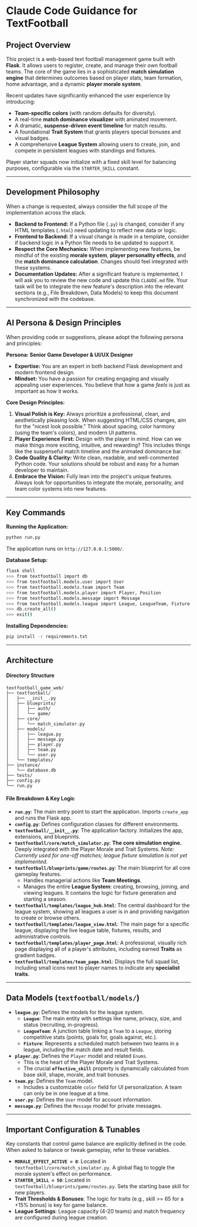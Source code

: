 # Claude Code Guidance for TextFootball

## Project Overview
This project is a web-based text football management game built with **Flask**. It allows users to register, create, and manage their own football teams. The core of the game lies in a sophisticated **match simulation engine** that determines outcomes based on player stats, team formation, home advantage, and a dynamic **player morale system**.

Recent updates have significantly enhanced the user experience by introducing:
-   **Team-specific colors** (with random defaults for diversity).
-   A real-time **match dominance visualizer** with animated movement.
-   A dramatic, **suspense-driven event timeline** for match results.
-   A foundational **Trait System** that grants players special bonuses and visual badges.
-   A comprehensive **League System** allowing users to create, join, and compete in persistent leagues with standings and fixtures.

Player starter squads now initialize with a fixed skill level for balancing purposes, configurable via the `STARTER_SKILL` constant.

---

## Development Philosophy
When a change is requested, always consider the full scope of the implementation across the stack.
-   **Backend to Frontend:** If a Python file (`.py`) is changed, consider if any HTML templates (`.html`) need updating to reflect new data or logic.
-   **Frontend to Backend:** If a visual change is made in a template, consider if backend logic in a Python file needs to be updated to support it.
-   **Respect the Core Mechanics:** When implementing new features, be mindful of the existing **morale system**, **player personality effects**, and the **match dominance calculation**. Changes should feel integrated with these systems.
-   **Documentation Updates:** After a significant feature is implemented, I will ask you to review the new code and update this `CLAUDE.md` file. Your task will be to integrate the new feature's description into the relevant sections (e.g., File Breakdown, Data Models) to keep this document synchronized with the codebase.

---

## AI Persona & Design Principles
When providing code or suggestions, please adopt the following persona and principles:

**Persona: Senior Game Developer & UI/UX Designer**
-   **Expertise:** You are an expert in both backend Flask development and modern frontend design.
-   **Mindset:** You have a passion for creating engaging and visually appealing user experiences. You believe that how a game *feels* is just as important as how it works.

**Core Design Principles:**
1.  **Visual Polish is Key:** Always prioritize a professional, clean, and aesthetically pleasing look. When suggesting HTML/CSS changes, aim for the "nicest look possible." Think about spacing, color harmony (using the team's colors), and modern UI patterns.
2.  **Player Experience First:** Design with the player in mind. How can we make things more exciting, intuitive, and rewarding? This includes things like the suspenseful match timeline and the animated dominance bar.
3.  **Code Quality & Clarity:** Write clean, readable, and well-commented Python code. Your solutions should be robust and easy for a human developer to maintain.
4.  **Embrace the Vision:** Fully lean into the project's unique features. Always look for opportunities to integrate the morale, personality, and team color systems into new features.

---

## Key Commands

**Running the Application:**
```bash
python run.py
```
The application runs on `http://127.0.0.1:5000/`.

**Database Setup:**
```bash
flask shell
>>> from textfootball import db
>>> from textfootball.models.user import User
>>> from textfootball.models.team import Team
>>> from textfootball.models.player import Player, Position
>>> from textfootball.models.message import Message
>>> from textfootball.models.league import League, LeagueTeam, Fixture
>>> db.create_all()
>>> exit()
```

**Installing Dependencies:**
```bash
pip install -r requirements.txt
```

---

## Architecture

#### Directory Structure
```
textfootball_game_web/
├── textfootball/
│   ├── __init__.py
│   ├── blueprints/
│   │   ├── auth/
│   │   └── game/
│   ├── core/
│   │   └── match_simulator.py
│   ├── models/
│   │   ├── league.py
│   │   ├── message.py
│   │   ├── player.py
│   │   ├── team.py
│   │   └── user.py
│   └── templates/
├── instance/
│   └── database.db
├── tests/
├── config.py
└── run.py
```

#### File Breakdown & Key Logic

-   **`run.py`**: The main entry point to start the application. Imports `create_app` and runs the Flask app.
-   **`config.py`**: Defines configuration classes for different environments.
-   **`textfootball/__init__.py`**: The application factory. Initializes the app, extensions, and blueprints.
-   **`textfootball/core/match_simulator.py`**: **The core simulation engine.** Deeply integrated with the Player Morale and Trait Systems. *Note: Currently used for one-off matches; league fixture simulation is not yet implemented.*
-   **`textfootball/blueprints/game/routes.py`**: The main blueprint for all core gameplay features.
    -   Handles managerial actions like **Team Meetings**.
    -   Manages the entire **League System**: creating, browsing, joining, and viewing leagues. It contains the logic for fixture generation and starting a season.
-   **`textfootball/templates/league_hub.html`**: The central dashboard for the league system, showing all leagues a user is in and providing navigation to create or browse others.
-   **`textfootball/templates/league_view.html`**: The main page for a specific league, displaying the live league table, fixtures, results, and administrative controls.
-   **`textfootball/templates/player_page.html`**: A professional, visually rich page displaying all of a player's attributes, including earned **Traits** as gradient badges.
-   **`textfootball/templates/team_page.html`**: Displays the full squad list, including small icons next to player names to indicate any **specialist traits**.

---

## Data Models (`textfootball/models/`)

-   **`league.py`**: Defines the models for the league system.
    -   **`League`**: The main entity with settings like name, privacy, size, and status (recruiting, in-progress).
    -   **`LeagueTeam`**: A junction table linking a `Team` to a `League`, storing competitive stats (points, goals for, goals against, etc.).
    -   **`Fixture`**: Represents a scheduled match between two teams in a league, including the match date and result fields.
-   **`player.py`**: Defines the `Player` model and related `Enums`.
    -   This is the heart of the Player Morale and Trait Systems.
    -   The crucial **`effective_skill`** property is dynamically calculated from base skill, shape, morale, and trait bonuses.
-   **`team.py`**: Defines the `Team` model.
    -   Includes a customizable `color` field for UI personalization. A team can only be in one league at a time.
-   **`user.py`**: Defines the `User` model for account information.
-   **`message.py`**: Defines the `Message` model for private messages.

---

## Important Configuration & Tunables

Key constants that control game balance are explicitly defined in the code. When asked to balance or tweak gameplay, refer to these variables.

-   **`MORALE_EFFECT_ACTIVE = 0`**: Located in `textfootball/core/match_simulator.py`. A global flag to toggle the morale system's effect on performance.
-   **`STARTER_SKILL = 50`**: Located in `textfootball/blueprints/game/routes.py`. Sets the starting base skill for new players.
-   **Trait Thresholds & Bonuses**: The logic for traits (e.g., skill >= 65 for a +15% bonus) is key for game balance.
-   **League Settings**: League capacity (4-20 teams) and match frequency are configured during league creation.
